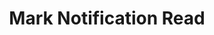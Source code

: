 ---
title: Mark Notification Read
excerpt: |-
  Mark single notification or all existing notifications read.

  Required scopes:
  + **post**
api:
  file: forum.json
  operationId: Notifications.Read
hidden: false
---